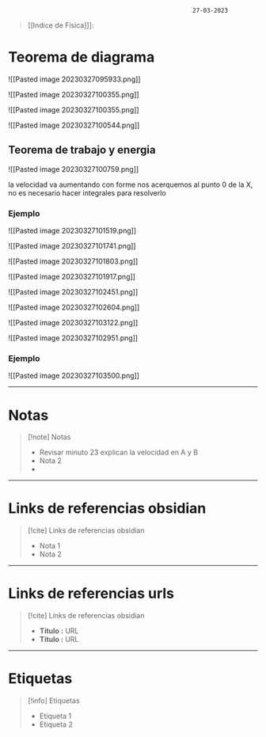 														27-03-2023

>[[Indice de Física]]]:

# Teorema de diagrama

![[Pasted image 20230327095933.png]]



![[Pasted image 20230327100355.png]]




![[Pasted image 20230327100355.png]]

![[Pasted image 20230327100544.png]]

## Teorema de trabajo y energia 


![[Pasted image 20230327100759.png]]

la velocidad va aumentando con forme nos acerquemos al punto 0 de la X, no es necesario hacer integrales para resolverlo 

### Ejemplo 

![[Pasted image 20230327101519.png]]

![[Pasted image 20230327101741.png]]

![[Pasted image 20230327101803.png]]

![[Pasted image 20230327101917.png]]

![[Pasted image 20230327102451.png]]

![[Pasted image 20230327102604.png]]

![[Pasted image 20230327103122.png]]

![[Pasted image 20230327102951.png]]

### Ejemplo

![[Pasted image 20230327103500.png]]



--------------------------------------------------

# Notas
> [!note]  Notas
> - Revisar minuto 23 explican la velocidad en A y B 
> - Nota 2
> - 

--------------------------------------------------

# Links de referencias obsidian

> [!cite]  Links de referencias obsidian
> - Nota 1
> - Nota 2

--------------------------------------------------

# Links de referencias urls

> [!cite]  Links de referencias obsidian
> - __Título :__ URL
> - __Título :__ URL

--------------------------------------------------

# Etiquetas
> [!info] Etiquetas
> - Etiqueta 1
> - Etiqueta 2